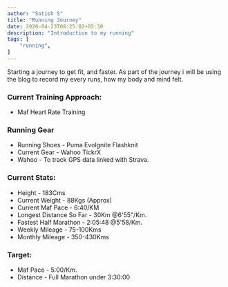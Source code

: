 ```yaml
---
author: "Satish S"
title: "Running Journey"
date: 2020-04-23T08:25:02+05:30
description: "Introduction to my running"
tags: [
    "running",
]
---
```


Starting a journey to get fit, and faster. As part of the journey i will be using the blog to record my every runs, how my body and mind felt.


### Current Training Approach:

- Maf Heart Rate Training  

### Running Gear
- Running Shoes - Puma EvoIgnite Flashknit
- Current Gear - Wahoo TickrX
- Wahoo - To track GPS data linked with Strava.

### Current Stats: 

* Height - 183Cms
* Current Weight - 88Kgs (Approx)
* Current Maf Pace - 6:40/KM
* Longest Distance So Far - 30Km @6'55"/Km. 
* Fastest Half Marathon - 2:05:48 @5'58/Km.
* Weekly Mileage - 75-100Kms
* Monthly Mileage - 350-430Kms

### Target:
* Maf Pace - 5:00/Km.
* Distance - Full Marathon under 3:30:00
